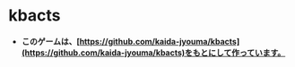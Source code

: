 # kbacts
- **このゲームは、[https://github.com/kaida-jyouma/kbacts](https://github.com/kaida-jyouma/kbacts)をもとにして作っています。**